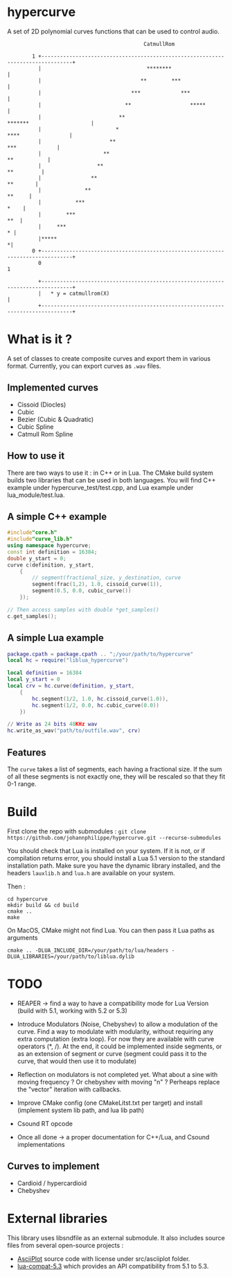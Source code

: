 
# hypercurve

A set of 2D polynomial curves functions that can be used  to control audio. 


```
                                            CatmullRom

        1 +--------------------------------------------------------------------------------+
          |                                  ********                                      |
          |                                **        ***                                   |
          |                             ***             ***                                |
          |                           **                   *****                           |
          |                         **                          *******                    |
          |                        *                                   ****                |
          |                      **                                        ***             |
          |                    **                                             **           |
          |                  **                                                 **         |
          |                **                                                     **       |
          |              **                                                         **     |
          |           ***                                                             *    |
          |        ***                                                                 **  |
          |     ***                                                                      * |
          |*****                                                                          *|
        0 +--------------------------------------------------------------------------------+
          0                                                                                 1

          +--------------------------------------------------------------------------------+
          |   * y = catmullrom(X)                                                          |
          +--------------------------------------------------------------------------------+

```


# What is it ? 


A set of classes to create composite curves and export them in various format. 
Currently, you can export curves as `.wav` files. 

## Implemented curves 


- Cissoid (Diocles) 
- Cubic 
- Bezier (Cubic & Quadratic)
- Cubic Spline
- Catmull Rom Spline


## How to use it 


There are two ways to use it : in C++ or in Lua. The CMake build system builds two libraries that can be used in both languages. You will find C++ example under hypercurve_test/test.cpp, and Lua example under lua_module/test.lua. 


## A simple C++ example 

```c++
#include"core.h"
#include"curve_lib.h"
using namespace hypercurve;
const int definition = 16384;
double y_start = 0;
curve c(definition, y_start, 
	{
		// segment(fractional_size, y_destination, curve
		segment(frac(1,2), 1.0, cissoid_curve(1)),
		segment(0.5, 0.0, cubic_curve())
	}); 

// Then access samples with double *get_samples() 
c.get_samples();
```

## A simple Lua example

```lua
package.cpath = package.cpath .. ";/your/path/to/hypercurve"
local hc = require("liblua_hypercurve")

local definition = 16384
local y_start = 0
local crv = hc.curve(definition, y_start, 
	{
		hc.segment(1/2, 1.0, hc.cissoid_curve(1.0)),
		hc.segment(1/2, 0.0, hc.cubic_curve(0.0))
	})

// Write as 24 bits 48KHz wav
hc.write_as_wav("path/to/outfile.wav", crv)
```

## Features 

The  `curve`  takes a list of segments, each having a fractional size. If the sum of all these segments is not exactly one, they will be rescaled so that they fit 0-1 range. 




# Build


First clone the repo with submodules : 
``` git clone https://github.com/johannphilippe/hypercurve.git --recurse-submodules ```

You should check that Lua is installed on your system. If it is not, or if compilation returns error, you should install a Lua 5.1 version to the standard installation path. Make sure you have the dynamic library installed, and the headers `lauxlib.h` and `lua.h` are available on your system.

Then : 
```
cd hypercurve
mkdir build && cd build
cmake ..
make
```

On MacOS, CMake might not find Lua. You can then pass it Lua paths as arguments 
```
cmake .. -DLUA_INCLUDE_DIR=/your/path/to/lua/headers -DLUA_LIBRARIES=/your/path/to/liblua.dylib
```


# TODO

* REAPER -> find a way to have a compatibility mode for Lua Version (build with 5.1, working with 5.2 or 5.3)

* Introduce Modulators (Noise, Chebyshev) to allow a modulation of the curve. Find a way to modulate with modularity, without requiring any extra computation (extra loop). For now they are available with curve operators (*, /). At the end, it could be implemented inside segments, or as an extension of segment or curve (segment could pass it to the curve, that would then use it to modulate) 
* Reflection on modulators is not completed yet. What about a sine with moving frequency ? Or chebyshev with moving "n" ? Perheaps replace the "vector" iteration with callbacks. 

* Improve  CMake config (one CMakeLitst.txt per target) and install (implement system lib path, and lua lib path)

* Csound RT opcode

* Once all done -> a proper documentation for C++/Lua, and Csound implementations

## Curves to implement

* Cardioid / hypercardioid
* Chebyshev


# External libraries

This library uses libsndfile as an external submodule.
It also includes source files from several open-source projects : 
*  [AsciiPlot](https://github.com/joehood/asciiplotter) source code with license under src/asciiplot folder.
* [lua-compat-5.3](https://github.com/keplerproject/lua-compat-5.3) which provides an API compatibility from 5.1 to 5.3.
